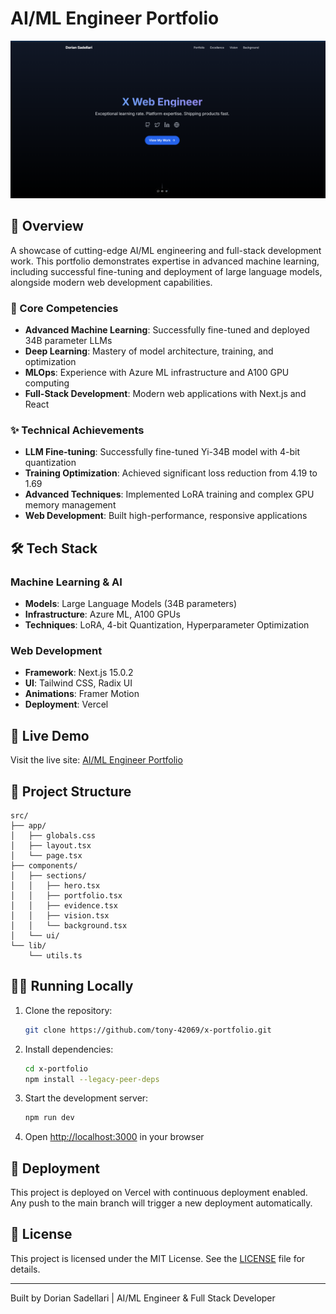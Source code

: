 # AI/ML Engineer Portfolio

![Portfolio Preview](https://raw.githubusercontent.com/tony-42069/x-portfolio/main/public/preview.png)

## 🚀 Overview

A showcase of cutting-edge AI/ML engineering and full-stack development work. This portfolio demonstrates expertise in advanced machine learning, including successful fine-tuning and deployment of large language models, alongside modern web development capabilities.

### 🎯 Core Competencies

- **Advanced Machine Learning**: Successfully fine-tuned and deployed 34B parameter LLMs
- **Deep Learning**: Mastery of model architecture, training, and optimization
- **MLOps**: Experience with Azure ML infrastructure and A100 GPU computing
- **Full-Stack Development**: Modern web applications with Next.js and React

### ✨ Technical Achievements

- **LLM Fine-tuning**: Successfully fine-tuned Yi-34B model with 4-bit quantization
- **Training Optimization**: Achieved significant loss reduction from 4.19 to 1.69
- **Advanced Techniques**: Implemented LoRA training and complex GPU memory management
- **Web Development**: Built high-performance, responsive applications

## 🛠 Tech Stack

### Machine Learning & AI
- **Models**: Large Language Models (34B parameters)
- **Infrastructure**: Azure ML, A100 GPUs
- **Techniques**: LoRA, 4-bit Quantization, Hyperparameter Optimization

### Web Development
- **Framework**: Next.js 15.0.2
- **UI**: Tailwind CSS, Radix UI
- **Animations**: Framer Motion
- **Deployment**: Vercel

## 🚀 Live Demo

Visit the live site: [AI/ML Engineer Portfolio](https://x-portfolio-phi.vercel.app/)

## 📂 Project Structure

```
src/
├── app/
│   ├── globals.css
│   ├── layout.tsx
│   └── page.tsx
├── components/
│   ├── sections/
│   │   ├── hero.tsx
│   │   ├── portfolio.tsx
│   │   ├── evidence.tsx
│   │   ├── vision.tsx
│   │   └── background.tsx
│   └── ui/
└── lib/
    └── utils.ts
```

## 🏃‍♂️ Running Locally

1. Clone the repository:
   ```bash
   git clone https://github.com/tony-42069/x-portfolio.git
   ```

2. Install dependencies:
   ```bash
   cd x-portfolio
   npm install --legacy-peer-deps
   ```

3. Start the development server:
   ```bash
   npm run dev
   ```

4. Open [http://localhost:3000](http://localhost:3000) in your browser

## 📱 Deployment

This project is deployed on Vercel with continuous deployment enabled. Any push to the main branch will trigger a new deployment automatically.

## 📄 License

This project is licensed under the MIT License. See the [LICENSE](LICENSE) file for details.

---

Built by Dorian Sadellari | AI/ML Engineer & Full Stack Developer
